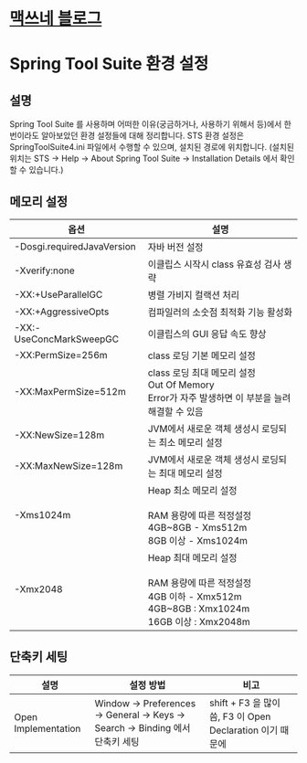 <style type="text/css">
  @import url("/css/style-header.css");
</style>

# [맥쓰네 블로그](/ "https://home-max.github.io")

# Spring Tool Suite 환경 설정
## 설명
Spring Tool Suite 를 사용하며 어떠한 이유(궁금하거나, 사용하기 위해서 등)에서 한 번이라도 알아보았던 환경 설정들에 대해 정리합니다.
STS 환경 설정은 SpringToolSuite4.ini 파일에서 수행할 수 있으며, 설치된 경로에 위치합니다. (설치된 위치는 STS -> Help -> About Spring Tool Suite -> Installation Details 에서 확인할 수 있습니다.)

## 메모리 설정

|옵션|설명|
|---|---|
|-Dosgi.requiredJavaVersion	| 자바 버전 설정 |
|-Xverify:none | 이클립스 시작시 class 유효성 검사 생략 | 
|-XX:+UseParallelGC | 병렬 가비지 컬랙션 처리 | 
|-XX:+AggressiveOpts | 컴파일러의 소숫점 최적화 기능 활성화 | 
|-XX:-UseConcMarkSweepGC | 이클립스의 GUI 응답 속도 향상 | 
|-XX:PermSize=256m | class 로딩 기본 메모리 설정 | 
|-XX:MaxPermSize=512m |  class 로딩 최대 메모리 설정<br/> Out Of Memory <br/>Error가 자주 발생하면 이 부분을 늘려 해결할 수 있음 | 
|-XX:NewSize=128m | JVM에서 새로운 객체 생성시 로딩되는 최소 메모리 설정 | 
|-XX:MaxNewSize=128m | JVM에서 새로운 객체 생성시 로딩되는 최대 메모리 설정 | 
|-Xms1024m | Heap 최소 메모리 설정 <br/><br/> RAM 용량에 따른 적정설정<br/> 4GB~8GB - Xms512m <br/> 8GB 이상 - Xms1024m <br/> |
|-Xmx2048 | Heap 최대 메모리 설정 <br/><br/> RAM 용량에 따른 적정설정 <br/> 4GB 이하 - Xmx512m <br/> 4GB~8GB : Xmx1024m <br/> 16GB 이상 : Xmx2048m  <br/> |

## 단축키 세팅

|설명|설정 방법|비고|
|---|---|---|
| Open Implementation | Window -> Preferences -> General -> Keys -> Search -> Binding 에서 단축키 세팅 | shift + F3 을 많이 씀, F3 이 Open Declaration 이기 때문에 |